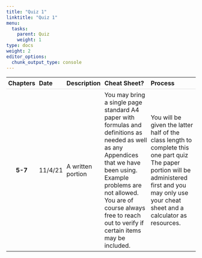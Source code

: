 ```yaml
---
title: "Quiz 1"
linktitle: "Quiz 1"
menu:
  tasks:
    parent: Quiz
    weight: 1
type: docs
weight: 2
editor_options: 
  chunk_output_type: console
---
```

<script src="/rmarkdown-libs/kePrint/kePrint.js"></script>
<link href="/rmarkdown-libs/lightable/lightable.css" rel="stylesheet" />



<style>
span.boxed {
  border: 0px solid #FFFFFF;
  padding: 5px;
  color: #FFFFFF;
  background-color: #005b96;
  display: inline;
} 

table {
   margin-left: auto;
   margin-right: auto;
}

table thead th { border-bottom: 1px solid #ddd; 
}

th, td { padding: 5px; 
}

tr:nth-child(even) { background: #ffffff; 
}
</style>



<center>
<table>
 <thead>
  <tr>
   <th style="text-align:center;"> Chapters </th>
   <th style="text-align:left;"> Date </th>
   <th style="text-align:left;"> Description </th>
   <th style="text-align:left;"> Cheat Sheet? </th>
   <th style="text-align:left;"> Process </th>
  </tr>
 </thead>
<tbody>
  <tr>
   <td style="text-align:center;font-weight: bold;"> 5-7 </td>
   <td style="text-align:left;"> 11/4/21 </td>
   <td style="text-align:left;"> A written portion </td>
   <td style="text-align:left;"> You may bring a single page standard A4 paper with formulas and definitions as needed as well as any Appendices that we have been using. Example problems are not allowed. You are of course always free to reach out to verify if certain items may be included. </td>
   <td style="text-align:left;"> You will be given the latter half of the class length to complete this one part quiz The paper portion will be administered first and you may only use your cheat sheet and a calculator as resources. </td>
  </tr>
</tbody>
</table>
</center>

